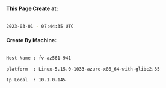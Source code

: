 
   
#### This Page Create at:

```bash

2023-03-01 - 07:44:35 UTC

```

#### Create By Machine:

```bash

Host Name : fv-az561-941

platform  : Linux-5.15.0-1033-azure-x86_64-with-glibc2.35

Ip Local  : 10.1.0.145

```

